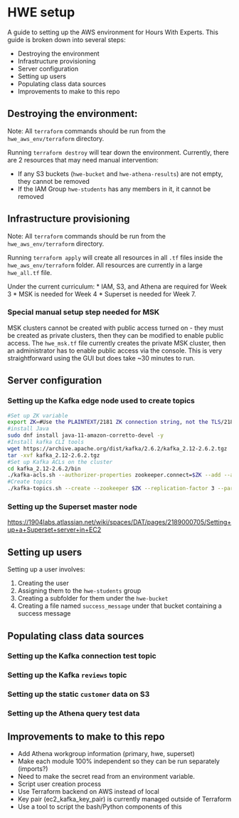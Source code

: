 # HWE setup

A guide to setting up the AWS environment for Hours With Experts. This guide is broken down into several steps:

* Destroying the environment
* Infrastructure provisioning
* Server configuration
* Setting up users
* Populating class data sources
* Improvements to make to this repo

## Destroying the environment:

Note: All `terraform` commands should be run from the `hwe_aws_env/terraform` directory.

Running `terraform destroy` will tear down the environment. Currently, there are 2 resources that may need manual intervention:

 * If any S3 buckets (`hwe-bucket` and `hwe-athena-results`) are not empty, they cannot be removed
 * If the IAM Group `hwe-students` has any members in it, it cannot be removed
 
## Infrastructure provisioning

Note: All `terraform` commands should be run from the `hwe_aws_env/terraform` directory.

Running `terraform apply` will create all resources in all `.tf` files inside the `hwe_aws_env/terraform` folder. All resources are currently in a large `hwe_all.tf` file.

Under the current curriculum:
    * IAM, S3, and Athena are required for Week 3
    * MSK is needed for Week 4
    * Superset is needed for Week 7.

### Special manual setup step needed for MSK

MSK clusters cannot be created with public access turned on - they must be created as private clusters, then they can be modified to enable public access. The `hwe_msk.tf` file currently creates the private MSK cluster, then an administrator has to enable public access via the console. This is very straightforward using the GUI but does take ~30 minutes to run.

## Server configuration

### Setting up the Kafka edge node used to create topics

```bash
#Set up ZK variable
export ZK=#Use the PLAINTEXT/2181 ZK connection string, not the TLS/2182 one
#install Java
sudo dnf install java-11-amazon-corretto-devel -y
#Install kafka CLI tools
wget https://archive.apache.org/dist/kafka/2.6.2/kafka_2.12-2.6.2.tgz
tar -xvf kafka_2.12-2.6.2.tgz
#Set up Kafka ACLs on the cluster
cd kafka_2.12-2.6.2/bin
./kafka-acls.sh --authorizer-properties zookeeper.connect=$ZK --add --allow-principal 'User:*' --operation All --topic '*' --group '*'
#Create topics
./kafka-topics.sh --create --zookeeper $ZK --replication-factor 3 --partitions 1 --topic kafka-connection-test
```

### Setting up the Superset master node
https://1904labs.atlassian.net/wiki/spaces/DAT/pages/2189000705/Setting+up+a+Superset+server+in+EC2

## Setting up users

Setting up a user involves:

1. Creating the user
2. Assigning them to the `hwe-students` group
3. Creating a subfolder for them under the `hwe-bucket`
4. Creating a file named `success_message` under that bucket containing a success message

## Populating class data sources

### Setting up the Kafka connection test topic

### Setting up the Kafka `reviews` topic

### Setting up the static `customer` data on S3

### Setting up the Athena query test data

## Improvements to make to this repo
* Add Athena workgroup information (primary, hwe, superset)
* Make each module 100% independent so they can be run separately (imports?)
* Need to make the secret read from an environment variable.
* Script user creation process
* Use Terraform backend on AWS instead of local
* Key pair (ec2_kafka_key_pair) is currently managed outside of Terraform
* Use a tool to script the bash/Python components of this
